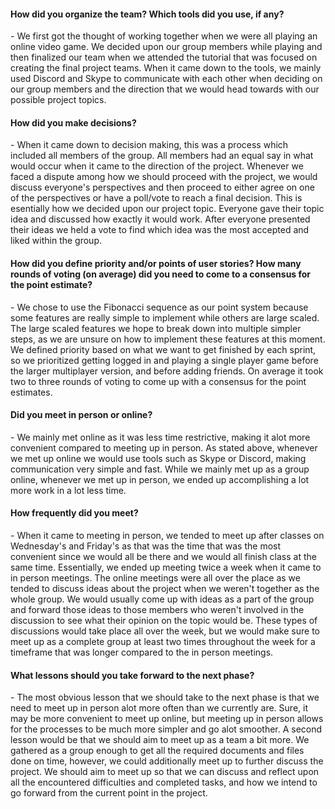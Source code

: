 <h4>How did you organize the team? Which tools did you use, if any?</h4>
- We first got the thought of working together when we were all playing an online video game. We decided upon our group members while playing and then finalized our team when we attended the tutorial that was focused on creating the final project teams. When it came down to the tools, we mainly used Discord and Skype to communicate with each other when deciding on our group members and the direction that we would head towards with our possible project topics.

<h4>How did you make decisions?</h4>
- When it came down to decision making, this was a process which included all members of the group. All members had an equal say in what would occur when it came to the direction of the project. Whenever we faced a dispute among how we should proceed with the project, we would discuss everyone's perspectives and then proceed to either agree on one of the perspectives or have a poll/vote to reach a final decision. This is esentially how we decided upon our project topic. Everyone gave their topic idea and discussed how exactly it would work. After everyone presented their ideas we held a vote to find which idea was the most accepted and liked within the group.
  
<h4>How did you define priority and/or points of user stories? How many rounds of voting (on average) did you need to come to a consensus for the point estimate?</h4>
- We chose to use the Fibonacci sequence as our point system because some features are really simple to implement while others are large scaled. The large scaled features we hope to break down into multiple simpler steps, as we are unsure on how to implement these features at this moment. We defined priority based on what we want to get finished by each sprint, so we prioritized getting logged in and playing a single player game before the larger multiplayer version, and before adding friends. On average it took two to three rounds of voting to come up with a consensus for the point estimates.

<h4>Did you meet in person or online?</h4>
- We mainly met online as it was less time restrictive, making it alot more convenient compared to meeting up in person. As stated above, whenever we met up online we would use tools such as Skype or Discord, making communication very simple and fast. While we mainly met up as a group online, whenever we met up in person, we ended up accomplishing a lot more work in a lot less time.

<h4>How frequently did you meet?</h4>
- When it came to meeting in person, we tended to meet up after classes on Wednesday's and Friday's as that was the time that was the most convenient since we would all be there and we would all finish class at the same time. Essentially, we ended up meeting twice a week when it came to in person meetings. The online meetings were all over the place as we tended to discuss ideas about the project when we weren't together as the whole group. We would usually come up with ideas as a part of the group and forward those ideas to those members who weren't involved in the discussion to see what their opinion on the topic would be. These types of discussions would take place all over the week, but we would make sure to meet up as a complete group at least two times throughout the week for a timeframe that was longer compared to the in person meetings.

<h4>What lessons should you take forward to the next phase?</h4>
- The most obvious lesson that we should take to the next phase is that we need to meet up in person alot more often than we currently are. Sure, it may be more convenient to meet up online, but meeting up in person allows for the processes to be much more simpler and go alot smoother. A second lesson would be that we should aim to meet up as a team a bit more. We gathered as a group enough to get all the required documents and files done on time, however, we could additionally meet up to further discuss the project. We should aim to meet up so that we can discuss and reflect upon all the encountered difficulties and completed tasks, and how we intend to go forward from the current point in the project.
